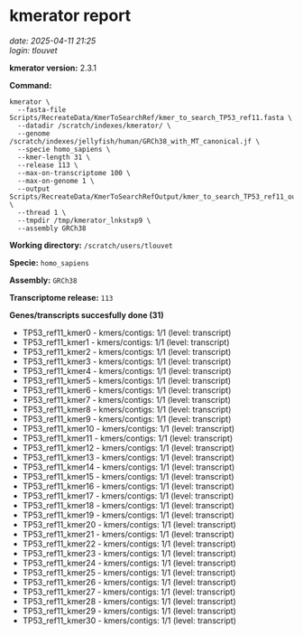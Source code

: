 # kmerator report
*date: 2025-04-11 21:25*  
*login: tlouvet*

**kmerator version:** 2.3.1

**Command:**

```
kmerator \
  --fasta-file Scripts/RecreateData/KmerToSearchRef/kmer_to_search_TP53_ref11.fasta \
  --datadir /scratch/indexes/kmerator/ \
  --genome /scratch/indexes/jellyfish/human/GRCh38_with_MT_canonical.jf \
  --specie homo_sapiens \
  --kmer-length 31 \
  --release 113 \
  --max-on-transcriptome 100 \
  --max-on-genome 1 \
  --output Scripts/RecreateData/KmerToSearchRefOutput/kmer_to_search_TP53_ref11_output \
  --thread 1 \
  --tmpdir /tmp/kmerator_lnkstxp9 \
  --assembly GRCh38
```

**Working directory:** `/scratch/users/tlouvet`

**Specie:** `homo_sapiens`

**Assembly:** `GRCh38`

**Transcriptome release:** `113`

**Genes/transcripts succesfully done (31)**

- TP53_ref11_kmer0 - kmers/contigs: 1/1 (level: transcript)
- TP53_ref11_kmer1 - kmers/contigs: 1/1 (level: transcript)
- TP53_ref11_kmer2 - kmers/contigs: 1/1 (level: transcript)
- TP53_ref11_kmer3 - kmers/contigs: 1/1 (level: transcript)
- TP53_ref11_kmer4 - kmers/contigs: 1/1 (level: transcript)
- TP53_ref11_kmer5 - kmers/contigs: 1/1 (level: transcript)
- TP53_ref11_kmer6 - kmers/contigs: 1/1 (level: transcript)
- TP53_ref11_kmer7 - kmers/contigs: 1/1 (level: transcript)
- TP53_ref11_kmer8 - kmers/contigs: 1/1 (level: transcript)
- TP53_ref11_kmer9 - kmers/contigs: 1/1 (level: transcript)
- TP53_ref11_kmer10 - kmers/contigs: 1/1 (level: transcript)
- TP53_ref11_kmer11 - kmers/contigs: 1/1 (level: transcript)
- TP53_ref11_kmer12 - kmers/contigs: 1/1 (level: transcript)
- TP53_ref11_kmer13 - kmers/contigs: 1/1 (level: transcript)
- TP53_ref11_kmer14 - kmers/contigs: 1/1 (level: transcript)
- TP53_ref11_kmer15 - kmers/contigs: 1/1 (level: transcript)
- TP53_ref11_kmer16 - kmers/contigs: 1/1 (level: transcript)
- TP53_ref11_kmer17 - kmers/contigs: 1/1 (level: transcript)
- TP53_ref11_kmer18 - kmers/contigs: 1/1 (level: transcript)
- TP53_ref11_kmer19 - kmers/contigs: 1/1 (level: transcript)
- TP53_ref11_kmer20 - kmers/contigs: 1/1 (level: transcript)
- TP53_ref11_kmer21 - kmers/contigs: 1/1 (level: transcript)
- TP53_ref11_kmer22 - kmers/contigs: 1/1 (level: transcript)
- TP53_ref11_kmer23 - kmers/contigs: 1/1 (level: transcript)
- TP53_ref11_kmer24 - kmers/contigs: 1/1 (level: transcript)
- TP53_ref11_kmer25 - kmers/contigs: 1/1 (level: transcript)
- TP53_ref11_kmer26 - kmers/contigs: 1/1 (level: transcript)
- TP53_ref11_kmer27 - kmers/contigs: 1/1 (level: transcript)
- TP53_ref11_kmer28 - kmers/contigs: 1/1 (level: transcript)
- TP53_ref11_kmer29 - kmers/contigs: 1/1 (level: transcript)
- TP53_ref11_kmer30 - kmers/contigs: 1/1 (level: transcript)
